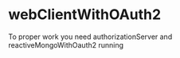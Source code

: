 # webClientWithOAuth2
 
To proper work you need authorizationServer and reactiveMongoWithOauth2 running
